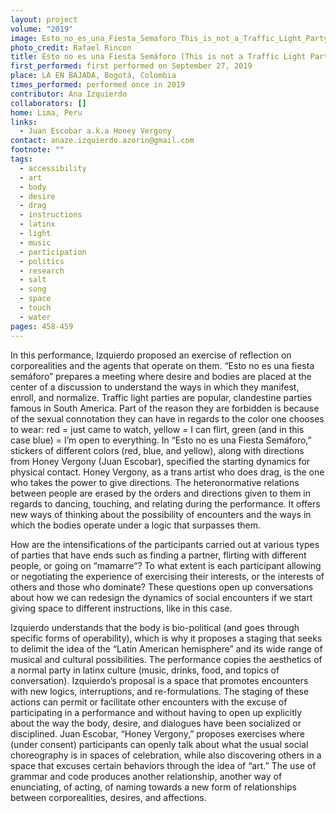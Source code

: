 ```yaml
---
layout: project
volume: "2019"
image: Esto_no_es_una_Fiesta_Semaforo_This_is_not_a_Traffic_Light_Party_.jpg
photo_credit: Rafael Rincon
title: Esto no es una Fiesta Semáforo (This is not a Traffic Light Party)
first_performed: first performed on September 27, 2019
place: LA EN BAJADA, Bogotá, Colombia
times_performed: performed once in 2019
contributor: Ana Izquierdo
collaborators: []
home: Lima, Peru
links:
  - Juan Escobar a.k.a Honey Vergony
contact: anaze.izquierdo.azorin@gmail.com
footnote: ""
tags:
  - accessibility
  - art
  - body
  - desire
  - drag
  - instructions
  - latinx
  - light
  - music
  - participation
  - politics
  - research
  - salt
  - song
  - space
  - touch
  - water
pages: 458-459
---
```


In this performance, Izquierdo proposed an exercise of reflection on corporealities and the agents that operate on them. “Esto no es una fiesta semáforo” prepares a meeting where desire and bodies are placed at the center of a discussion to understand the ways in which they manifest, enroll, and normalize. Traffic light parties are popular, clandestine parties famous in South America. Part of the reason they are forbidden is because of the sexual connotation they can have in regards to the color one chooses to wear: red = just came to watch, yellow = I can flirt, green (and in this case blue) = I’m open to everything. In “Esto no es una Fiesta Semáforo,” stickers of different colors (red, blue, and yellow), along with directions from Honey Vergony (Juan Escobar), specified the starting dynamics for physical contact. Honey Vergony, as a trans artist who does drag, is the one who takes the power to give directions. The heteronormative relations between people are erased by the orders and directions given to them in regards to dancing, touching, and relating during the performance. It offers new ways of thinking about the possibility of encounters and the ways in which the bodies operate under a logic that surpasses them.

How are the intensifications of the participants carried out at various types of parties that have ends such as finding a partner, flirting with different people, or going on “mamarre”? To what extent is each participant allowing or negotiating the experience of exercising their interests, or the interests of others and those who dominate? These questions open up conversations about how we can redesign the dynamics of social encounters if we start giving space to different instructions, like in this case.

Izquierdo understands that the body is bio-political (and goes through specific forms of operability), which is why it proposes a staging that seeks to delimit the idea of the “Latin American hemisphere” and its wide range of musical and cultural possibilities. The performance copies the aesthetics of a normal party in latinx culture (music, drinks, food, and topics of conversation). Izquierdo’s proposal is a space that promotes encounters with new logics, interruptions, and re-formulations. The staging of these actions can permit or facilitate other encounters with the excuse of participating in a performance and without having to open up explicitly about the way the body, desire, and dialogues have been socialized or disciplined. Juan Escobar, “Honey Vergony,” proposes exercises where (under consent) participants can openly talk about what the usual social choreography is in spaces of celebration, while also discovering others in a space that excuses certain behaviors through the idea of “art.” The use of grammar and code produces another relationship, another way of enunciating, of acting, of naming towards a new form of relationships between corporealities, desires, and affections.
